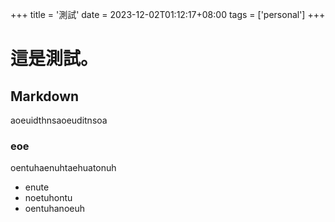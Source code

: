 +++
title = '測試'
date = 2023-12-02T01:12:17+08:00
tags = ['personal']
+++
# 這是測試。 
## Markdown
aoeuidthnsaoeuditnsoa
### eoe
oentuhaenuhtaehuatonuh
- enute
- noetuhontu
- oentuhanoeuh
